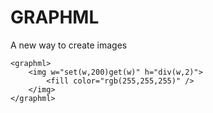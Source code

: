 # GRAPHML

A new way to create images

```
<graphml>
	<img w="set(w,200)get(w)" h="div(w,2)">
		<fill color="rgb(255,255,255)" />
	</img>
</graphml>
```